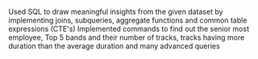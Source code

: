  Used SQL to draw meaningful insights from the given dataset by implementing joins, subqueries, aggregate functions and common table expressions (CTE's)
 Implemented commands to find out the senior most employee, Top 5 bands and their number of tracks, tracks having  more duration than the average duration and many advanced queries
